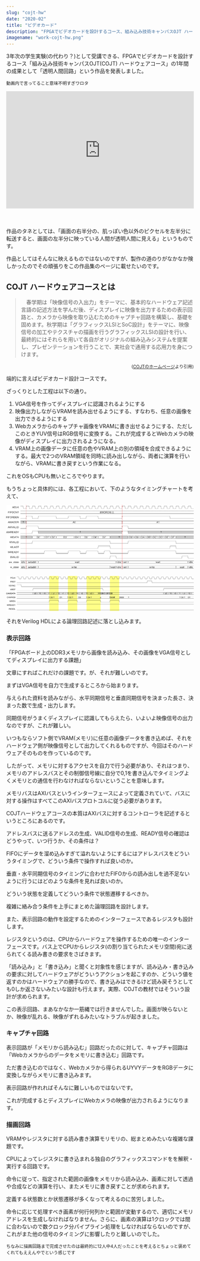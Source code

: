 ```yaml
---
slug: "cojt-hw"
date: "2020-02"
title: "ビデオカード"
description: "FPGAでビデオカードを設計するコース、組み込み技術キャンパスOJT ハードウェアコースを1年間受講したのでその概要です。"
imagename: "work-cojt-hw.png"
---
```


3年次の学生実験(の代わり？)として受講できる、FPGAでビデオカードを設計するコース「組み込み技術キャンパスOJT(COJT) ハードウェアコース」の1年間の成果として「透明人間回路」という作品を発表しました。

<small>動画内で言ってること意味不明すぎワロタ</small>

<div style="position: relative; width: 100%; height: 0; padding-bottom: 62.5%; overflow: hidden; margin-bottom: 50px;" >
    <iframe src="https://www.youtube.com/embed/y0vV2u8ot3w?start=427" frameborder="0" allow="accelerometer; autoplay; encrypted-media; gyroscope; picture-in-picture" allowfullscreen style="width: 100%; height: 100%; position: absolute; top: 0; left: 0;"></iframe>
</div>

作品のタネとしては、「画面の右半分の、肌っぽい色以外のピクセルを左半分に転送すると、画面の左半分に映っている人間が透明人間に見える」というものです。

作品としてはそんなに映えるものではないのですが、製作の道のりがなかなか険しかったのでその頑張りをこの作品集のページに載せたいのです。

## COJT ハードウェアコースとは

> 　春学期は「映像信号の入出力」をテーマに、基本的なハードウェア記述言語の記述方法を学んだ後、ディスプレイに映像を出力するための表示回路と、カメラから映像を取り込むためのキャプチャ回路を構築し、基礎を固めます。秋学期は「グラフィックスLSIとSoC設計」をテーマに、映像信号の加工やテクスチャの描画を行うグラフィックスLSIの設計を行い、最終的にはそれらを用いて各自がオリジナルの組み込みシステムを提案し、プレゼンテーションを行うことで、実社会で通用する応用力を身につけます。
 
 <div style="text-align:right"><small>(<a href="http://www.cojt.or.jp/tkb/outline/index.html">COJTのホームページ</a>より引用)</small></div>

端的に言えばビデオカード設計コースです。

ざっくりとした工程は以下の通り。

1. VGA信号を作ってディスプレイに認識されるようにする
2. 映像出力しながらVRAMを読み出せるようにする、すなわち、任意の画像を出力できるようにする
3. Webカメラからのキャプチャ画像をVRAMに書き出せるようにする、ただしこのときYUV信号はRGB信号に変換する。これが完成するとWebカメラの映像がディスプレイに出力されるようになる。
4. VRAM上の画像データに任意の色やVRAM上の別の領域を合成できるようにする。最大で2つのVRAM領域を同時に読み出しながら、両者に演算を行いながら、VRAMに書き戻すという作業になる。

これをOSもCPUも無いところでやります。

もうちょっと具体的には、各工程において、下のようなタイミングチャートを考えて、

![capture module vramctrl timing chart](../../images/work-cojt-hw-timing-chart-0.png)

![capture module decoder timing chart](../../images/work-cojt-hw-timing-chart-1.png)

それをVerilog HDLによる論理回路記述に落とし込みます。

### 表示回路

「FPGAボード上のDDR3メモリから画像を読み込み、その画像をVGA信号としてディスプレイに出力する課題」

文章にすればこれだけの課題です。が、それが難しいのです。

まずはVGA信号を自力で生成するところから始まります。

与えられた資料を読みながら、水平同期信号と垂直同期信号を決まった長さ、決まった数で生成・出力します。

同期信号がうまくディスプレイに認識してもらえたら、いよいよ映像信号の出力なのですが、これが難しい。

いつもならソフト側でVRAM(メモリ)に任意の画像データを書き込めば、それをハードウェア側が映像信号として出力してくれるものですが、今回はそのハードウェアそのものを作っているのです。

したがって、メモリに対するアクセスを自力で行う必要があり、それはつまり、メモリのアドレスバスとその制御信号線に自分で0,1を書き込んでタイミングよくメモリとの通信を行わなければならないということを意味します。

メモリバスはAXIバスというインターフェースによって定義されていて、バスに対する操作はすべてこのAXIバスプロトコルに従う必要があります。

COJTハードウェアコースの本質はAXIバスに対するコントローラを記述するというところにあるのです。

アドレスバスに送るアドレスの生成、VALID信号の生成、READY信号の確認はどうやって、いつ行うか、その条件は？

FIFOにデータを溜め込みすぎて溢れないようにするにはアドレスバスをどういうタイミングで、どういう条件で操作すれば良いのか。

垂直・水平同期信号のタイミングに合わせたFIFOからの読み出しを過不足ないように行うにはどのような条件を見れば良いのか。

どういう状態を定義してどういう条件で状態遷移するべきか。

複雑に絡み合う条件を上手にまとめた論理回路を設計します。

また、表示回路の動作を設定するためのインターフェースであるレジスタも設計します。

レジスタというのは、CPUからハードウェアを操作するための唯一のインターフェースです。バス上でCPUからレジスタ(の割り当てられたメモリ空間)宛に送られてくる読み書きの要求をさばきます。

「読み込み」と「書き込み」と聞くと対象性を感じますが、読み込み・書き込みの要求に対してハードウェアがどういうアクションを起こすのか、どういう値を返すのかはハードウェアの勝手なので、書き込みはできるけど読み戻そうとしても0しか返さないみたいな設計も行えます。実際、COJTの教材ではそういう設計が求められます。

この表示回路、まあなかなか一筋縄では行きませんでした。画面が映らないとか、映像が乱れる、映像がずれるみたいなトラブルが起きました。

### キャプチャ回路

表示回路が「メモリから読み込む」回路だったのに対して、キャプチャ回路は「Webカメラからのデータをメモリに書き込む」回路です。

ただ書き込むのではなく、Webカメラから得られるUYVYデータをRGBデータに変換しながらメモリに書き込みます。

表示回路が作れればそんなに難しいものではないです。

これが完成するとディスプレイにWebカメラの映像が出力されるようになります。

### 描画回路

VRAMやレジスタに対する読み書き演算モリモリの、総まとめみたいな複雑な課題です。

CPUによってレジスタに書き込まれる独自のグラフィックスコマンドをを解釈・実行する回路です。

命令に従って、指定された範囲の画像をメモリから読み込み、画素に対して透過や合成などの演算を行い、またメモリに書き戻すことが求められます。

定義する状態数とか状態遷移が多くなって考えるのに苦労しました。

命令に応じて処理すべき画素が何行何列かと範囲が変動するので、適切にメモリアドレスを生成しなければなりません。さらに、画素の演算は1クロックでは間に合わないので数クロック分パイプライン処理をしなければならないのですが、これがまた他の信号のタイミングに影響したりと難しいのでした。

<small>ちなみに描画回路まで完成させたのは最終的に12人中4人だったことを考えるとちょっと褒めてくれてもええんやでという感じです</small>
